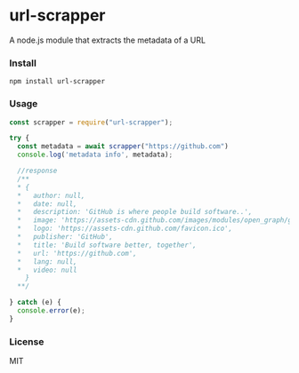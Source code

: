 # url-scrapper

A node.js module that extracts the metadata of a URL

### Install

```
npm install url-scrapper
```

### Usage

```javascript
const scrapper = require("url-scrapper");

try {
  const metadata = await scrapper("https://github.com")
  console.log('metadata info', metadata);

  //response
  /**
  * { 
  *   author: null,
  *   date: null,
  *   description: 'GitHub is where people build software..',
  *   image: 'https://assets-cdn.github.com/images/modules/open_graph/github-logo.png',
  *   logo: 'https://assets-cdn.github.com/favicon.ico',
  *   publisher: 'GitHub',
  *   title: 'Build software better, together',
  *   url: 'https://github.com',
  *   lang: null,
  *   video: null 
    }
  **/

} catch (e) {
  console.error(e);
}
```

### License

MIT
